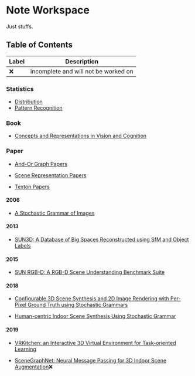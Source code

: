 # Note Workspace
Just stuffs.


## Table of Contents
| Label |             Description              |
|-------|--------------------------------------|
|  ❌   | incomplete and will not be worked on |

### Statistics
- [Distribution](https://github.com/Neur1n/note_ws/tree/master/statistics/part_distribution)
- [Pattern Recognition](https://github.com/Neur1n/note_ws/tree/master/statistics/part_pattern_recognition)

### Book
- [Concepts and Representations in Vision and Cognition](https://github.com/Neur1n/note_ws/tree/master/book/concepts_and_representations_in_vision_and_cognition)

### Paper
- [And-Or Graph Papers](https://github.com/Neur1n/note_ws/tree/master/paper/aog)

- [Scene Representation Papers](https://github.com/Neur1n/note_ws/tree/master/paper/scene_representation)

- [Texton Papers](https://github.com/Neur1n/note_ws/tree/master/paper/texton)

#### 2006
- [A Stochastic Grammar of Images](https://github.com/Neur1n/note_ws/tree/master/paper/a_stochastic_grammar_of_images)

#### 2013
- [SUN3D: A Database of Big Spaces Reconstructed using SfM and Object Labels](https://github.com/Neur1n/note_ws/blob/master/paper/datasets/2013_sun3d.ipynb)

#### 2015
- [SUN RGB-D: A RGB-D Scene Understanding Benchmark Suite](https://github.com/Neur1n/note_ws/blob/master/paper/datasets/2015_sun_rgbd.ipynb)

#### 2018
- [Configurable 3D Scene Synthesis and 2D Image Rendering with Per-Pixel Ground Truth using Stochastic Grammars](https://github.com/Neur1n/note_ws/tree/master/paper/2018_configurable_scene_synthesis)

- [Human-centric Indoor Scene Synthesis Using Stochastic Grammar](https://github.com/Neur1n/note_ws/tree/master/paper/2018_human_centric_synthesis)

#### 2019
- [VRKitchen: an Interactive 3D Virtual Environment for Task-oriented Learning](https://github.com/Neur1n/note_ws/tree/master/paper/2019_xfgao_vrkitchen)

- [SceneGraphNet: Neural Message Passing for 3D Indoor Scene Augmentation](https://github.com/Neur1n/note_ws/tree/master/paper/2019_scene_graph_net)❌
